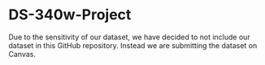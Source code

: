 # DS-340w-Project
Due to the sensitivity of our dataset, we have decided to not include our dataset in this GitHub repository. Instead we are submitting the dataset on Canvas.
